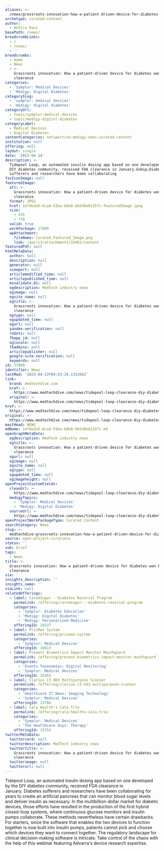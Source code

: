 ```yaml
---
aliases: >-
  /news/grassroots-innovation-how-a-patient-driven-device-for-diabetes-won-fda-clearance
archetype: curated-content
author:
  - Athira Ravi
basePath: /news/
breadcrumbLinks:
  - /
  - /news/
  - ''
breadcrumbs:
  - Home
  - News
  - >-
    Grassroots innovation: How a patient-driven device for diabetes won FDA
    clearance
categories:
  - 'Symplur: Medical Devices'
  - 'Medigy: Digital Diabetes'
categorySlug:
  - 'symplur: medical devices'
  - 'medigy: digital diabetes'
categoryUrl:
  - topic/symplur-medical-devices
  - topic/medigy-digital-diabetes
categoryLabel:
  - Medical Devices
  - Digital Diabetes
contentCategories: netspective-medigy-news-curated-content
institution: null
offering: null
layOut: single
date: '2023-04-14'
description: >-
  Tidepool Loop, an automated insulin dosing app based on one developed by the
  DIY diabetes community, received FDA clearance in January.&nbsp;Diabetes
  sufferers and researchers have been collaborating 
favIconImage: null
featuredImage:
  alt: >-
    Grassroots innovation: How a patient-driven device for diabetes won FDA
    clearance
  format: JPEG
  href: 1e7de2e5-6cad-51ba-b8e8-bb5d0e6215fc-featuredImage.jpeg
  size:
    - 435
    - 770
  valid: true
  workPackage: 17809
  wpAttachment:
    fileName: Curated_Featured_Image.png
    link: /api/v3/attachments/33462/content
featuredPdf: null
htmlMetaData:
  author: null
  description: null
  generator: null
  viewport: null
  articlemodified_time: null
  articlepublished_time: null
  msvalidate.01: null
  ogdescription: MedTech industry news
  ogimage: null
  ogsite_name: null
  ogtitle: >-
    Grassroots innovation: How a patient-driven device for diabetes won FDA
    clearance
  ogtype: null
  ogupdated_time: null
  ogurl: null
  yandex-verification: null
  robots: null
  fbapp_id: null
  oglocale: null
  fbadmins: null
  articlepublisher: null
  google-site-verification: null
  keywords: null
id: 17809
identifier: News
lastMod: '2023-04-13T09:53:29.133266Z'
link:
  brand: medtechdive.com
  href: >-
    https://www.medtechdive.com/news/tidepool-loop-clearance-diy-diabetes-device/646413/
  original: >-
    https://www.medtechdive.com/news/tidepool-loop-clearance-diy-diabetes-device/646413/
href: >-
  https://www.medtechdive.com/news/tidepool-loop-clearance-diy-diabetes-device/646413/
original: >-
  https://www.medtechdive.com/news/tidepool-loop-clearance-diy-diabetes-device/646413/
mastHead: NEWS
mdName: 1e7de2e5-6cad-51ba-b8e8-bb5d0e6215fc.md
openGraphMetaData:
  ogdescription: MedTech industry news
  ogtitle: >-
    Grassroots innovation: How a patient-driven device for diabetes won FDA
    clearance
  ogurl: null
  ogimage: null
  ogsite_name: null
  ogtype: null
  ogupdated_time: null
  ogimageheight: null
openProjectCustomFields:
  cleanUrl: >-
    https://www.medtechdive.com/news/tidepool-loop-clearance-diy-diabetes-device/646413/
  medigyTopics:
    - 'Symplur: Medical Devices'
    - 'Medigy: Digital Diabetes'
  sourceUrl: >-
    https://www.medtechdive.com/news/tidepool-loop-clearance-diy-diabetes-device/646413/
openProjectWorkPackageType: Curated Content
searchCategory: News
slug: >-
  medtechdive-grassroots-innovation-how-a-patient-driven-device-for-diabetes-won-fda-clearance
source: open-project-curations
status: ''
sub: brief
tags:
  - News
title: >-
  Grassroots innovation: How a patient-driven device for diabetes won FDA
  clearance
via: ' '
insights_description: ''
insights_name: ''
viaLink: null
relatedOfferings:
  - label: Care4Sugar - Diabetes Reversal Program
    permalink: /offering/care4sugar---diabetes-reversal-program
    categories:
      - 'Symplur: Diabetes Education'
      - 'Medigy: Digital Diabetes'
      - 'Medigy: Personalized Medicine'
    offeringId: 18337
  - label: PrisMax System
    permalink: /offering/prismax-system
    categories:
      - 'Symplur: Medical Devices'
    offeringId: 16613
  - label: Prevent Biometrics Impact Monitor Mouthguard
    permalink: /offering/prevent-biometrics-impact-monitor-mouthguard
    categories:
      - 'Events Taxonomies: Digital Monitoring'
      - 'Symplur: Medical Devices'
    offeringId: 16365
  - label: Clarius C3 HD3 Multipurpose Scanner
    permalink: /offering/clarius-c3-hd3-multipurpose-scanner
    categories:
      - 'Healthcare IT News: Imaging Technology'
      - 'Symplur: Medical Devices'
    offeringId: 15786
  - label: Cala Health's Cala Trio
    permalink: /offering/cala-healths-cala-trio
    categories:
      - 'Symplur: Medical Devices'
      - 'The Healthcare Guys: Therapy'
    offeringId: 15752
twitterMetaData:
  twittercard: null
  twitterdescription: MedTech industry news
  twittertitle: >-
    Grassroots innovation: How a patient-driven device for diabetes won FDA
    clearance
  twitterimage: null
  twitterurl: null
---
```

<p>Tidepool Loop, an automated insulin dosing app based on one developed by the DIY diabetes community, received FDA clearance in January.&nbsp;Diabetes sufferers and researchers have been collaborating for years to create an artificial pancreas that can monitor blood sugar levels and deliver insulin as necessary. In the multibillion-dollar market for diabetic devices, those efforts have resulted in the production of the first hybrid closed-loop systems, where continuous glucose monitors and insulin pumps collaborate. These methods nevertheless have certain drawbacks. For starters, since the software that enables the two devices to function together is now built into insulin pumps, patients cannot pick and choose which devices they want to connect together. The regulatory landscape for clinical decision-making software is intricate. Take control of the chaos with the help of this webinar featuring Advarra's device research expertise.</p>